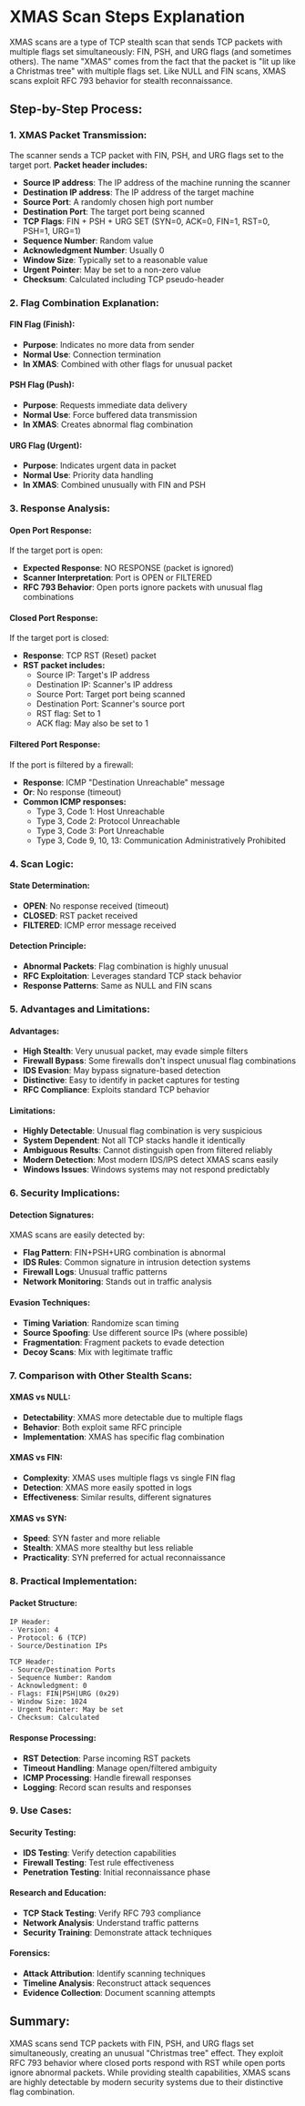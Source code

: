 # XMAS Scan Steps Explanation

XMAS scans are a type of TCP stealth scan that sends TCP packets with multiple flags set simultaneously: FIN, PSH, and URG flags (and sometimes others). The name "XMAS" comes from the fact that the packet is "lit up like a Christmas tree" with multiple flags set. Like NULL and FIN scans, XMAS scans exploit RFC 793 behavior for stealth reconnaissance.

## Step-by-Step Process:

### 1. XMAS Packet Transmission:

The scanner sends a TCP packet with FIN, PSH, and URG flags set to the target port.
**Packet header includes:**

- **Source IP address**: The IP address of the machine running the scanner
- **Destination IP address**: The IP address of the target machine
- **Source Port**: A randomly chosen high port number
- **Destination Port**: The target port being scanned
- **TCP Flags**: FIN + PSH + URG SET (SYN=0, ACK=0, FIN=1, RST=0, PSH=1, URG=1)
- **Sequence Number**: Random value
- **Acknowledgment Number**: Usually 0
- **Window Size**: Typically set to a reasonable value
- **Urgent Pointer**: May be set to a non-zero value
- **Checksum**: Calculated including TCP pseudo-header

### 2. Flag Combination Explanation:

#### **FIN Flag (Finish):**

- **Purpose**: Indicates no more data from sender
- **Normal Use**: Connection termination
- **In XMAS**: Combined with other flags for unusual packet

#### **PSH Flag (Push):**

- **Purpose**: Requests immediate data delivery
- **Normal Use**: Force buffered data transmission
- **In XMAS**: Creates abnormal flag combination

#### **URG Flag (Urgent):**

- **Purpose**: Indicates urgent data in packet
- **Normal Use**: Priority data handling
- **In XMAS**: Combined unusually with FIN and PSH

### 3. Response Analysis:

#### **Open Port Response:**

If the target port is open:

- **Expected Response**: NO RESPONSE (packet is ignored)
- **Scanner Interpretation**: Port is OPEN or FILTERED
- **RFC 793 Behavior**: Open ports ignore packets with unusual flag combinations

#### **Closed Port Response:**

If the target port is closed:

- **Response**: TCP RST (Reset) packet
- **RST packet includes:**
  - Source IP: Target's IP address
  - Destination IP: Scanner's IP address
  - Source Port: Target port being scanned
  - Destination Port: Scanner's source port
  - RST flag: Set to 1
  - ACK flag: May also be set to 1

#### **Filtered Port Response:**

If the port is filtered by a firewall:

- **Response**: ICMP "Destination Unreachable" message
- **Or**: No response (timeout)
- **Common ICMP responses:**
  - Type 3, Code 1: Host Unreachable
  - Type 3, Code 2: Protocol Unreachable
  - Type 3, Code 3: Port Unreachable
  - Type 3, Code 9, 10, 13: Communication Administratively Prohibited

### 4. Scan Logic:

#### **State Determination:**

- **OPEN**: No response received (timeout)
- **CLOSED**: RST packet received
- **FILTERED**: ICMP error message received

#### **Detection Principle:**

- **Abnormal Packets**: Flag combination is highly unusual
- **RFC Exploitation**: Leverages standard TCP stack behavior
- **Response Patterns**: Same as NULL and FIN scans

### 5. Advantages and Limitations:

#### **Advantages:**

- **High Stealth**: Very unusual packet, may evade simple filters
- **Firewall Bypass**: Some firewalls don't inspect unusual flag combinations
- **IDS Evasion**: May bypass signature-based detection
- **Distinctive**: Easy to identify in packet captures for testing
- **RFC Compliance**: Exploits standard TCP behavior

#### **Limitations:**

- **Highly Detectable**: Unusual flag combination is very suspicious
- **System Dependent**: Not all TCP stacks handle it identically
- **Ambiguous Results**: Cannot distinguish open from filtered reliably
- **Modern Detection**: Most modern IDS/IPS detect XMAS scans easily
- **Windows Issues**: Windows systems may not respond predictably

### 6. Security Implications:

#### **Detection Signatures:**

XMAS scans are easily detected by:

- **Flag Pattern**: FIN+PSH+URG combination is abnormal
- **IDS Rules**: Common signature in intrusion detection systems
- **Firewall Logs**: Unusual traffic patterns
- **Network Monitoring**: Stands out in traffic analysis

#### **Evasion Techniques:**

- **Timing Variation**: Randomize scan timing
- **Source Spoofing**: Use different source IPs (where possible)
- **Fragmentation**: Fragment packets to evade detection
- **Decoy Scans**: Mix with legitimate traffic

### 7. Comparison with Other Stealth Scans:

#### **XMAS vs NULL:**

- **Detectability**: XMAS more detectable due to multiple flags
- **Behavior**: Both exploit same RFC principle
- **Implementation**: XMAS has specific flag combination

#### **XMAS vs FIN:**

- **Complexity**: XMAS uses multiple flags vs single FIN flag
- **Detection**: XMAS more easily spotted in logs
- **Effectiveness**: Similar results, different signatures

#### **XMAS vs SYN:**

- **Speed**: SYN faster and more reliable
- **Stealth**: XMAS more stealthy but less reliable
- **Practicality**: SYN preferred for actual reconnaissance

### 8. Practical Implementation:

#### **Packet Structure:**

```
IP Header:
- Version: 4
- Protocol: 6 (TCP)
- Source/Destination IPs

TCP Header:
- Source/Destination Ports
- Sequence Number: Random
- Acknowledgment: 0
- Flags: FIN|PSH|URG (0x29)
- Window Size: 1024
- Urgent Pointer: May be set
- Checksum: Calculated
```

#### **Response Processing:**

- **RST Detection**: Parse incoming RST packets
- **Timeout Handling**: Manage open/filtered ambiguity
- **ICMP Processing**: Handle firewall responses
- **Logging**: Record scan results and responses

### 9. Use Cases:

#### **Security Testing:**

- **IDS Testing**: Verify detection capabilities
- **Firewall Testing**: Test rule effectiveness
- **Penetration Testing**: Initial reconnaissance phase

#### **Research and Education:**

- **TCP Stack Testing**: Verify RFC 793 compliance
- **Network Analysis**: Understand traffic patterns
- **Security Training**: Demonstrate attack techniques

#### **Forensics:**

- **Attack Attribution**: Identify scanning techniques
- **Timeline Analysis**: Reconstruct attack sequences
- **Evidence Collection**: Document scanning attempts

## Summary:

XMAS scans send TCP packets with FIN, PSH, and URG flags set simultaneously, creating an unusual "Christmas tree" effect. They exploit RFC 793 behavior where closed ports respond with RST while open ports ignore abnormal packets. While providing stealth capabilities, XMAS scans are highly detectable by modern security systems due to their distinctive flag combination.
